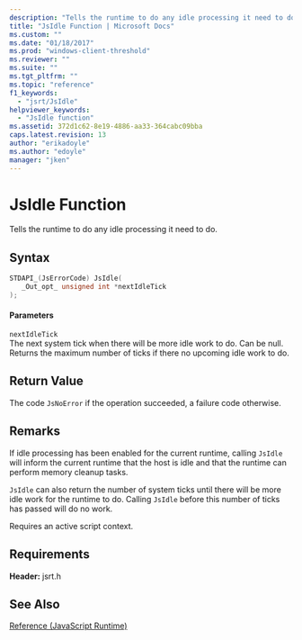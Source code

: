 ```yaml
---
description: "Tells the runtime to do any idle processing it need to do."
title: "JsIdle Function | Microsoft Docs"
ms.custom: ""
ms.date: "01/18/2017"
ms.prod: "windows-client-threshold"
ms.reviewer: ""
ms.suite: ""
ms.tgt_pltfrm: ""
ms.topic: "reference"
f1_keywords: 
  - "jsrt/JsIdle"
helpviewer_keywords: 
  - "JsIdle function"
ms.assetid: 372d1c62-8e19-4886-aa33-364cabc09bba
caps.latest.revision: 13
author: "erikadoyle"
ms.author: "edoyle"
manager: "jken"
---
```

# JsIdle Function
Tells the runtime to do any idle processing it need to do.  
  
## Syntax  
  
```cpp  
STDAPI_(JsErrorCode) JsIdle(  
   _Out_opt_ unsigned int *nextIdleTick  
);  
```  
  
#### Parameters  
 `nextIdleTick`  
 The next system tick when there will be more idle work to do. Can be null. Returns the maximum number of ticks if there no upcoming idle work to do.  
  
## Return Value  
 The code `JsNoError` if the operation succeeded, a failure code otherwise.  
  
## Remarks  
 If idle processing has been enabled for the current runtime, calling `JsIdle` will inform the current runtime that the host is idle and that the runtime can perform memory cleanup tasks.  
  
 `JsIdle` can also return the number of system ticks until there will be more idle work for the runtime to do. Calling `JsIdle` before this number of ticks has passed will do no work.  
  
 Requires an active script context.  
  
## Requirements  
 **Header:** jsrt.h  
  
## See Also  
 [Reference (JavaScript Runtime)](../chakra-hosting/reference-javascript-runtime.md)